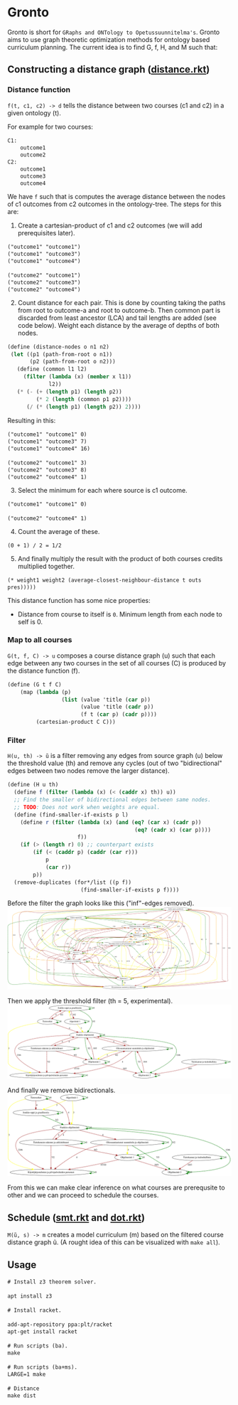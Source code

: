 # Gronto

Gronto is short for `GRaphs and ONTology to Opetussuunnitelma's`. Gronto aims to
use graph theoretic optimization methods for ontology based curriculum planning.
The current idea is to find G, f, H, and M such that:

## Constructing a distance graph ([distance.rkt](src/distance.rkt))

### Distance function

`f(t, c1, c2) -> d` tells the distance between two courses (c1 and c2) in a given
ontology (t).

For example for two courses:

```
C1:
    outcome1
    outcome2
C2:
    outcome1
    outcome3
    outcome4
```

We have `f` such that is computes the average distance between the nodes of
c1 outcomes from c2 outcomes in the ontology-tree. The steps for this are:

 1. Create a cartesian-product of c1 and c2 outcomes (we will add prerequisites later).
 ```
 ("outcome1" "outcome1")
 ("outcome1" "outcome3")
 ("outcome1" "outcome4")

 ("outcome2" "outcome1")
 ("outcome2" "outcome3")
 ("outcome2" "outcome4")
 ```

 2. Count distance for each pair. This is done by counting taking the paths from
 root to outcome-a and root to outcome-b. Then common part is discarded from least
 ancestor (LCA) and tail lengths are added (see code below). Weight each distance
 by the average of depths of both nodes.

 ```scheme
(define (distance-nodes o n1 n2)
  (let ((p1 (path-from-root o n1))
        (p2 (path-from-root o n2)))
    (define (common l1 l2)
      (filter (lambda (x) (member x l1))
              l2))
    (* (- (+ (length p1) (length p2))
          (* 2 (length (common p1 p2))))
       (/ (* (length p1) (length p2)) 2))))
```

 Resulting in this:
 ```
 ("outcome1" "outcome1" 0)
 ("outcome1" "outcome3" 7)
 ("outcome1" "outcome4" 16)

 ("outcome2" "outcome1" 3)
 ("outcome2" "outcome3" 8)
 ("outcome2" "outcome4" 1)
 ```

 3. Select the minimum for each where source is c1 outcome.
 ```
 ("outcome1" "outcome1" 0)

 ("outcome2" "outcome4" 1)
 ```

 4. Count the average of these.
 ```
 (0 + 1) / 2 = 1/2
 ```

 5. And finally multiply the result with the product of both courses credits
multiplied together.

```
(* weight1 weight2 (average-closest-neighbour-distance t outs pres)))))
```

This distance function has some nice properties:

- Distance from course to itself is `0`. Minimum length from each node to self is 0.

### Map to all courses

`G(t, f, C) -> u` composes a course distance graph (u) such that each edge
between any two courses in the set of all courses (C) is produced by the distance
function (f).

```scheme
(define (G t f C)
    (map (lambda (p)
                 (list (value 'title (car p))
                       (value 'title (cadr p))
                       (f t (car p) (cadr p))))
         (cartesian-product C C)))
```

### Filter

`H(u, th) -> ũ` is a filter removing any edges from source graph (u) below the
threshold value (th) and remove any cycles (out of two "bidirectional" edges
between two nodes remove the larger distance).

```scheme
(define (H u th)
  (define f (filter (lambda (x) (< (caddr x) th)) u))
  ;; Find the smaller of bidirectional edges between same nodes.
  ;; TODO: Does not work when weights are equal.
  (define (find-smaller-if-exists p l)
    (define r (filter (lambda (x) (and (eq? (car x) (cadr p))
                                        (eq? (cadr x) (car p))))
                      f))
    (if (> (length r) 0) ;; counterpart exists
        (if (< (caddr p) (caddr (car r)))
            p
            (car r))
        p))
  (remove-duplicates (for*/list ((p f))
                       (find-smaller-if-exists p f))))
```

Before the filter the graph looks like this ("inf"-edges removed).
![images/graph-no-filter.svg](images/graph-no-filter.svg)

Then we apply the threshold filter (th = 5, experimental).
![images/graph-th-filter.svg](images/graph-th-filter.svg)

And finally we remove bidirectionals.
![images/graph-th-filter-and-acyclic.svg](images/graph-th-filter-and-acyclic.svg)

From this we can make clear inference on what courses are prerequsite to other
and we can proceed to schedule the courses.

## Schedule ([smt.rkt](src/smt.rkt) and [dot.rkt](src/dot.rkt))

`M(ũ, s) -> m` creates a model curriculum (m) based on the filtered course
distance graph ũ. (A rought idea of this can be visualized with `make all`).

## Usage

```
# Install z3 theorem solver.

apt install z3

# Install racket.

add-apt-repository ppa:plt/racket
apt-get install racket

# Run scripts (ba).
make

# Run scripts (ba+ms).
LARGE=1 make

# Distance
make dist
```
